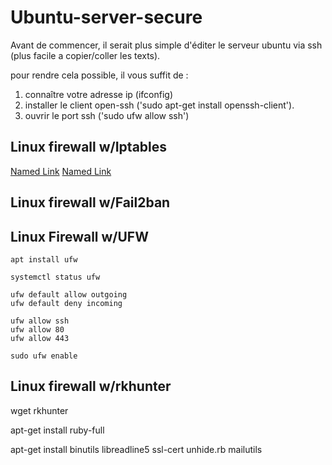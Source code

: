 # Ubuntu-server-secure


Avant de commencer, il serait plus simple d'éditer le serveur ubuntu via ssh (plus facile a copier/coller les texts).


pour rendre cela possible, il vous suffit de :

1. connaître votre adresse ip (ifconfig)
2. installer le client open-ssh ('sudo apt-get install openssh-client').
3. ouvrir le port ssh ('sudo ufw allow ssh')


## Linux firewall w/Iptables

[Named Link](http://www.google.fr/ "Named link title")
[Named Link](http://www.google.fr/ "Named link title")





## Linux firewall w/Fail2ban

## Linux Firewall w/UFW

```
apt install ufw 
```

```
systemctl status ufw
```

```
ufw default allow outgoing
ufw default deny incoming
```

```
ufw allow ssh
ufw allow 80
ufw allow 443
```

```
sudo ufw enable
```

## Linux firewall w/rkhunter

wget rkhunter 

apt-get install ruby-full

apt-get install binutils libreadline5 ssl-cert unhide.rb mailutils
